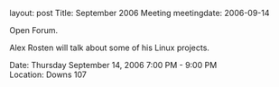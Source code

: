 layout: post
Title: September 2006 Meeting
meetingdate: 2006-09-14

Open Forum.                                                                    
                                                                             
Alex Rosten will talk about some of his Linux projects.                        
                                                                             
Date: Thursday September 14, 2006 7:00 PM - 9:00 PM                              
Location: Downs 107                                         
